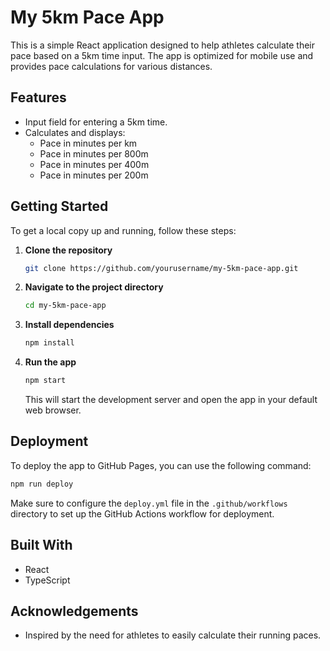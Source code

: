 # My 5km Pace App

This is a simple React application designed to help athletes calculate their pace based on a 5km time input. The app is optimized for mobile use and provides pace calculations for various distances.

## Features

- Input field for entering a 5km time.
- Calculates and displays:
  - Pace in minutes per km
  - Pace in minutes per 800m
  - Pace in minutes per 400m
  - Pace in minutes per 200m

## Getting Started

To get a local copy up and running, follow these steps:

1. **Clone the repository**
   ```bash
   git clone https://github.com/yourusername/my-5km-pace-app.git
   ```

2. **Navigate to the project directory**
   ```bash
   cd my-5km-pace-app
   ```

3. **Install dependencies**
   ```bash
   npm install
   ```

4. **Run the app**
   ```bash
   npm start
   ```

   This will start the development server and open the app in your default web browser.

## Deployment

To deploy the app to GitHub Pages, you can use the following command:

```bash
npm run deploy
```

Make sure to configure the `deploy.yml` file in the `.github/workflows` directory to set up the GitHub Actions workflow for deployment.

## Built With

- React
- TypeScript

## Acknowledgements

- Inspired by the need for athletes to easily calculate their running paces.